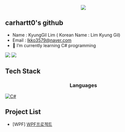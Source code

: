 <p align='center'>
  <a href="https://github.com/carhartt0">
    <img src="https://capsule-render.vercel.app/api?type=waving&color=gradient&fontColor=FFFFFF&height=300&section=header&text=Study%20Repository&fontSize=50"/>
  </a>
</p>

## carhartt0's github
- Name : KyungGil Lim ( Korean Name : Lim Kyung Gil)
- Email : lkko3579@naver.com
- 🌱 I’m currently learning C# programming

<img src="https://github-readme-stats.vercel.app/api?username=carhartt0&theme=synthwave&show_icons=true"/>

<img src="https://github-readme-stats.vercel.app/api/top-langs/?username=carhartt0&theme=synthwave&layout=compact"/>

## Tech Stack
<h3 align='center'>Languages</h3>
<p>
  <a href="https://github.com/carhartt0/StudyWpf.git" target="_blank"><img alt="C#" src="https://img.shields.io/badge/c%23-%23239120.svg?style=flat&logo=c-sharp&logoColor=white"/></a>
</p>

## Project List
- [WPF] [WPF프로젝트](https://github.com/carhartt0/StudyWpf/tree/main/Portpolio)


<!--
**carhartt0/carhartt0** is a ✨ _special_ ✨ repository because its `README.md` (this file) appears on your GitHub profile.
### Hi there 👋

Here are some ideas to get you started:

- 🔭 I’m currently working on ...
- 🌱 I’m currently learning ...
- 👯 I’m looking to collaborate on ...
- 🤔 I’m looking for help with ...
- 💬 Ask me about ...
- 📫 How to reach me: ...
- 😄 Pronouns: ...
- ⚡ Fun fact: ...
-->
